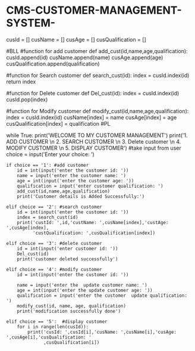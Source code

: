 # CMS-CUSTOMER-MANAGEMENT-SYSTEM-

cusId = []
cusName = []
cusAge = []
cusQualification = []


#BLL
#function for add customer
def add_cust(id,name,age,qualification):
    cusId.append(id)
    cusName.append(name)
    cusAge.append(age)
    cusQualification.append(qualification)

#function for Search customer
def search_cust(id):
    index = cusId.index(id)
    return index


#function for Delete customer
def Del_cust(id):
    index = cusId.index(id)
    cusId.pop(index)

#function for Modify customer
def modify_cust(id,name,age,qualification):
    index = cusId.index(id)
    cusName[index] = name
    cusAge[index] = age
    cusQualification[index] = qualification
#PL


while True:
    print('WELCOME TO MY CUSTOMER MANAGEMENT')
    print('1. ADD CUSTOMER \n 2. SEARCH CUSTOMER \n 3. Delete customer  \n 4. MODIFY CUSTOMER \n 5. DISPLAY CUSTOMER')
    #take input from user
    choice = input('Enter your choice: ')

    if choice == '1': #add customer
        id = int(input('enter the customer id: '))
        name = input('enter the customer name: ')
        age = int(input('enter the customer age: '))
        qualification = input('enter customer qualification: ')
        add_cust(id,name,age,qualification)
        print('Customer details is Added Successfully:')

    elif choice == '2': #search customer
        id = int(input('enter the customer id: '))
        index = search_cust(id)
        print('custId: ',id,'custName: ',cusName[index],'custAge: ',cusAge[index],
              'custQualification: ',cusQualification[index])

    elif choice == '3': #delete customer
        id = int(input('enter customer id: '))
        Del_cust(id)
        print('customer deleted successfully')

    elif choice == '4': #modify customer
        id = int(input('enter the customer id: '))

        name = input('enter the  update customer name: ')
        age = int(input('enter the update customer age: '))
        qualification = input('enter the customer  update qualification: ')
        modify_cust(id, name, age, qualification)
        print('modification successfully done')

    elif choice == '5':  #display customer
        for i in range(len(cusId)):
            print('cusId: ',cusId[i],'cusName: ',cusName[i],'cusAge: ',cusAge[i],'cusQualification: '
                  ,cusQualification[i])
